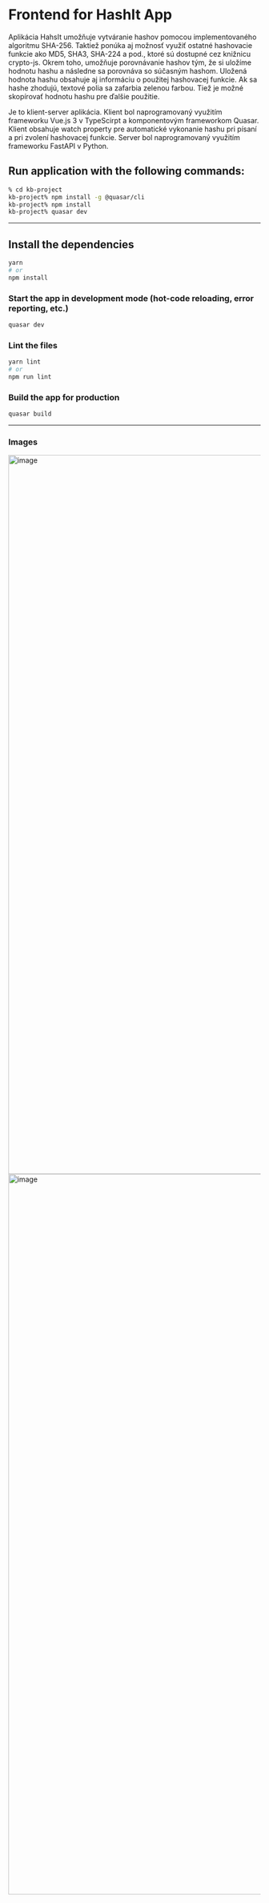 # Frontend for HashIt App


Aplikácia HahsIt umožňuje vytváranie hashov pomocou implementovaného algoritmu SHA-256. Taktiež ponúka aj možnosť využiť ostatné hashovacie funkcie ako MD5, SHA3, SHA-224 a pod., ktoré sú dostupné cez knižnicu crypto-js. Okrem toho, umožňuje porovnávanie hashov tým, že si uložíme hodnotu hashu a následne sa porovnáva so súčasným hashom. Uložená hodnota hashu obsahuje aj informáciu o použitej hashovacej funkcie. Ak sa hashe zhodujú, textové polia sa zafarbia zelenou farbou. Tiež je možné skopírovať hodnotu hashu pre ďalšie použitie.

Je to klient-server aplikácia.
Klient bol naprogramovaný využitím frameworku Vue.js 3 v TypeScirpt a komponentovým frameworkom Quasar.
Klient obsahuje watch property pre automatické vykonanie hashu pri písaní a pri zvolení hashovacej funkcie.
Server bol naprogramovaný využitím frameworku FastAPI v Python.

## Run application with the following commands:

```bash
% cd kb-project
kb-project% npm install -g @quasar/cli
kb-project% npm install
kb-project% quasar dev
```

---

## Install the dependencies
```bash
yarn
# or
npm install
```

### Start the app in development mode (hot-code reloading, error reporting, etc.)
```bash
quasar dev
```


### Lint the files
```bash
yarn lint
# or
npm run lint
```


### Build the app for production
```bash
quasar build
```

---


### Images

<img width="1437" alt="image" src="https://github.com/MatusGursky/kb-project-quasar/assets/93670256/73e26607-ee4f-4821-8ba3-218f950c01a0">

<img width="1440" alt="image" src="https://github.com/MatusGursky/kb-project-quasar/assets/93670256/b1e8cabd-b9f8-49a9-ab30-8d502f5c00f6">


